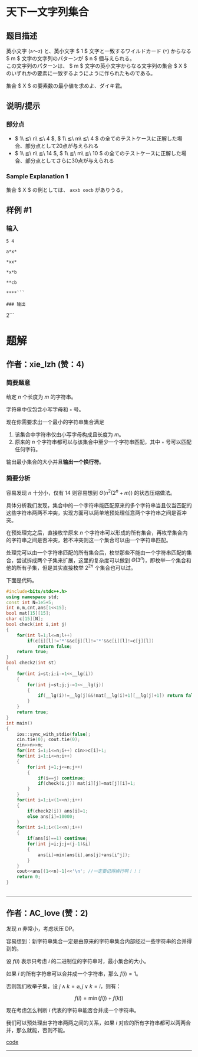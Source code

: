 # 天下一文字列集合

## 题目描述

[problemUrl]: https://atcoder.jp/contests/tenka1-2014-quala/tasks/tenka1_2014_qualA_c

 英小文字 (`a`～`z`) と、英小文字 $ 1 $ 文字と一致するワイルドカード (`*`) からなる $ m $ 文字の文字列のパターンが $ n $ 個与えられる。  
 この文字列のパターンは、 $ m $ 文字の英小文字からなる文字列の集合 $ X $ のいずれかの要素に一致するようにように作られたものである。

 集合 $ X $ の要素数の最小値を求めよ、ダイキ君。

## 说明/提示

### 部分点

- $ 1\ ≦\ n\ ≦\ 4 $, $ 1\ ≦\ m\ ≦\ 4 $ の全てのテストケースに正解した場合、部分点として20点が与えられる
- $ 1\ ≦\ n\ ≦\ 14 $, $ 1\ ≦\ m\ ≦\ 10 $ の全てのテストケースに正解した場合、部分点としてさらに30点が与えられる

### Sample Explanation 1

集合 $ X $ の例としては、 ``` axxb oocb ``` がありうる。

## 样例 #1

### 输入

```
5 4
a*x*
*xx*
*x*b
**cb
****```

### 输出

```
2```

# 题解

## 作者：xie_lzh (赞：4)

### 简要题意

给定 $n$ 个长度为 $m$ 的字符串。

字符串中仅包含小写字母和 `∗` 号。

现在你需要求出一个最小的字符串集合满足

1. 该集合中字符串仅由小写字母构成且长度为 $m$。
1. 原来的 $n$ 个字符串都可以与该集合中至少一个字符串匹配，其中 `∗` 号可以匹配任何字符。

输出最小集合的大小并且**输出一个换行符**。

### 简要分析

容易发现 $n$ 十分小，仅有 $14$ 则容易想到 $\Theta(n^2(2^n+m))$ 的状态压缩做法。

具体分析我们发现，集合中的一个字符串能匹配原来的多个字符串当且仅当匹配的这些字符串两两不冲突，实现方面可以简单地预处理任意两个字符串之间是否冲突。

在预处理完之后，直接枚举原来 $n$ 个字符串可以形成的所有集合，再枚举集合内的字符串之间是否冲突，若不冲突则这一个集合可以由一个字符串匹配。

处理完可以由一个字符串匹配的所有集合后，枚举那些不能由一个字符串匹配的集合，尝试拆成两个子集来扩展，这里的复杂度可以做到 $\Theta(3^n)$，即枚举一个集合和他的所有子集，但是其实直接枚举 $2^{2n}$ 个集合也可以过。

下面是代码。

```cpp
#include<bits/stdc++.h>
using namespace std;
const int N=1e5+5;
int n,m,cnt,ans[1<<15];
bool mat[15][15];
char c[15][N];
bool check(int i,int j)
{
    for(int l=1;l<=m;l++)
        if(c[i][l]!='*'&&c[j][l]!='*'&&c[i][l]!=c[j][l])
            return false;
    return true;
}
bool check2(int st)
{
    for(int i=st;i;i-=1<<__lg(i))
    {
        for(int j=st;j;j-=1<<__lg(j))
        {
            if(__lg(i)!=__lg(j)&&!mat[__lg(i)+1][__lg(j)+1]) return false;
        }
    }
    return true;
}
int main()
{
    ios::sync_with_stdio(false);
    cin.tie(0); cout.tie(0);
    cin>>n>>m;
    for(int i=1;i<=n;i++) cin>>c[i]+1;
    for(int i=1;i<=n;i++)
    {
        for(int j=1;j<=n;j++)
        {
            if(i==j) continue;
            if(check(i,j)) mat[i][j]=mat[j][i]=1;
        }
    }
    for(int i=1;i<(1<<n);i++)
    {
        if(check2(i)) ans[i]=1;
        else ans[i]=10000;
    }
    for(int i=1;i<(1<<n);i++)
    {
        if(ans[i]==1) continue;
        for(int j=i;j;j=(j-1)&i)
        {
            ans[i]=min(ans[i],ans[j]+ans[i^j]);
        }
    }
    cout<<ans[(1<<n)-1]<<'\n'; //一定要记得换行啊！！！
    return 0;
}
	
```

---

## 作者：AC_love (赞：2)

发现 $n$ 非常小，考虑状压 DP。

容易想到：新字符串集合一定是由原来的字符串集合内部经过一些字符串的合并得到的。

设 $f(i)$ 表示只考虑 $i$ 的二进制位的字符串时，最小集合的大小。

如果 $i$ 的所有字符串可以合并成一个字符串，那么 $f(i) = 1$。

否则我们枚举子集，设 $j \land k = \varnothing, j \lor k = i$，则有：

$$f(i) = \min(f(j) + f(k))$$

现在考虑怎么判断 $i$ 代表的字符串能否合并成一个字符串。

我们可以预处理出字符串两两之间的关系，如果 $i$ 对应的所有字符串都可以两两合并，那么就能，否则不能。

[code](https://atcoder.jp/contests/tenka1-2014-quala/submissions/59634611)

---

